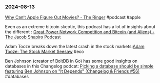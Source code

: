 ### 2024-08-13

[Why Can’t Apple Figure Out Movies? - The Ringer](https://www.theringer.com/2024/8/12/24219026/apple-movie-strategy-wolfs) #podcast #apple

Even as an extreme bitcoin skeptic, this podcast has a lot of insights about the different : [Great Power Network Competition and Bitcoin (and Aliens) - The Jacob Shapiro Podcast](https://cognitive-investments.captivate.fm/episode/225-great-power-network-competition-and-bitcoin-and-aliens)

Adam Tooze breaks down the latest crash in the stock markets:[Adam Tooze: The Stock Market Seesaw](https://foreignpolicy.com/podcasts/ones-and-tooze/the-stock-market-seesaw/) #eco

Ben Johnson (creator of BoltDB in Go) has some good insights on databases in this Changelog podcat: [Picking a database should be simple featuring Ben Johnson on "It Depends" (Changelog & Friends #56)](https://changelog.com/friends/56) #databases 



